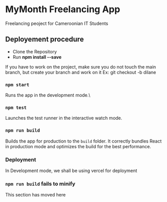# MyMonth Freelancing App

Freelancing peoject for Cameroonian IT Students

## Deployement procedure

- Clone the Repository
- Run **npm install --save**

If you have to work on the project, make sure you do not touch the main branch, but create your branch and work on it
Ex: git checkout -b dilane

### `npm start`

Runs the app in the development mode.\

### `npm test`

Launches the test runner in the interactive watch mode.

### `npm run build`

Builds the app for production to the `build` folder.
It correctly bundles React in production mode and optimizes the build for the best performance.

### Deployment

In Development mode, we shall be using vercel for deployment

### `npm run build` fails to minify

This section has moved here
